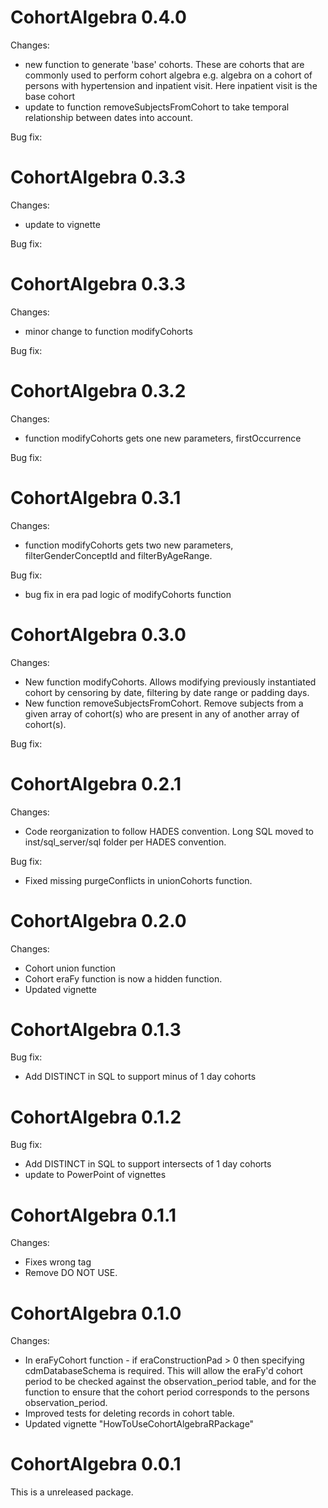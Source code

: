 CohortAlgebra 0.4.0
======================

Changes:
- new function to generate 'base' cohorts. These are cohorts that are commonly used to perform cohort algebra e.g. algebra on a cohort of persons with hypertension and inpatient visit. Here inpatient visit is the base cohort
- update to function removeSubjectsFromCohort to take temporal relationship between dates into account.

Bug fix:

CohortAlgebra 0.3.3
======================

Changes:
- update to vignette

Bug fix:

CohortAlgebra 0.3.3
======================

Changes:
- minor change to function modifyCohorts

Bug fix:

CohortAlgebra 0.3.2
======================

Changes:
- function modifyCohorts gets one new parameters, firstOccurrence

Bug fix:


CohortAlgebra 0.3.1
======================

Changes:
- function modifyCohorts gets two new parameters, filterGenderConceptId and filterByAgeRange.

Bug fix:
- bug fix in era pad logic of modifyCohorts function


CohortAlgebra 0.3.0
======================

Changes:
- New function modifyCohorts. Allows modifying previously instantiated cohort by censoring by date, filtering by date range or padding days.
- New function removeSubjectsFromCohort. Remove subjects from a given array of cohort(s) who are present in any of another array of cohort(s).

Bug fix:

CohortAlgebra 0.2.1
======================

Changes:
- Code reorganization to follow HADES convention. Long SQL moved to inst/sql_server/sql folder per HADES convention.

Bug fix:
- Fixed missing purgeConflicts in unionCohorts function.

CohortAlgebra 0.2.0
======================

Changes:
- Cohort union function
- Cohort eraFy function is now a hidden function. 
- Updated vignette

CohortAlgebra 0.1.3
======================

Bug fix:
- Add DISTINCT in SQL to support minus of 1 day cohorts

CohortAlgebra 0.1.2
======================

Bug fix:
- Add DISTINCT in SQL to support intersects of 1 day cohorts
- update to PowerPoint of vignettes

CohortAlgebra 0.1.1
======================

Changes:
- Fixes wrong tag
- Remove DO NOT USE.

CohortAlgebra 0.1.0
======================

Changes:
- In eraFyCohort function - if eraConstructionPad > 0 then specifying cdmDatabaseSchema is required. This will allow the eraFy'd cohort period to be checked against the observation_period table, and for the function to ensure that the cohort period corresponds to the persons observation_period. 
- Improved tests for deleting records in cohort table.
- Updated vignette "HowToUseCohortAlgebraRPackage"


CohortAlgebra 0.0.1
======================

This is a unreleased package. 
